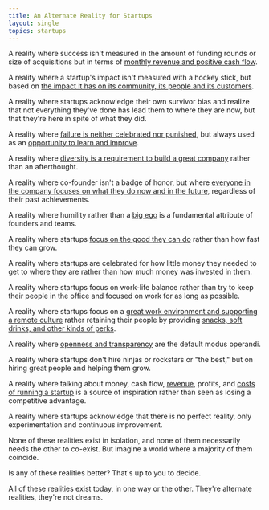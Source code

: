```yaml
---
title: An Alternate Reality for Startups
layout: single
topics: startups
---
```

A reality where success isn't measured in the amount of funding rounds or size
of acquisitions but in terms of [monthly revenue and positive cash
flow](https://www.groovehq.com/blog/100k).

A reality where a startup's impact isn't measured with a hockey stick, but based
on [the impact it has on its community, its people and its
customers](http://www.paperplanes.de/2014/3/27/building-an-ethical-business.html).

A reality where startups acknowledge their own survivor bias and realize that
not everything they've done has lead them to where they are now, but that
they're here in spite of what they did.

A reality where [failure is neither celebrated nor
punished](http://www.paperplanes.de/2013/6/17/a-short-story-on-human-error.html),
but always used as an [opportunity to learn and
improve](https://codeascraft.com/2012/05/22/blameless-postmortems/).

A reality where [diversity is a requirement to build a great
company](http://www.fastcompany.com/3045471/most-creative-people/rent-the-runways-formula-for-finding-and-fostering-women-leaders)
rather than an afterthought.

A reality where co-founder isn't a badge of honor, but where [everyone in the
company focuses on what they do now and in the
future](https://keen.io//blog/117530017991/ask-why-a-lot-when-you-organize-your-startup),
regardless of their past achievements.

A reality where humility rather than a [big
ego](http://www.businessinsider.com/rap-genius-co-founder-blasts-his-former-partners-2015-1)
is a fundamental attribute of founders and teams.

A reality where startups [focus on the good they can
do](https://unicornfree.com/2014/the-responsibility-to-give-back-our-charitable-giving-in-2014)
  rather than how fast they can grow.

A reality where startups are celebrated for how little money they needed to get
to where they are rather than how much money was invested in them.

A reality where startups focus on work-life balance rather than try to keep
their people in the office and focused on work for as long as possible.

A reality where startups focus on a [great work environment and supporting a
remote
culture](https://hbr.org/2014/01/to-raise-productivity-let-more-employees-work-from-home)
rather retaining their people by providing [snacks, soft drinks, and other kinds
of perks](https://modelviewculture.com/pieces/how-perks-can-divide-us).

A reality where [openness and transparency](https://open.bufferapp.com) are the
default modus operandi.

A reality where startups don't hire ninjas or rockstars or "the best," but on
hiring great people and helping them grow.

A reality where talking about money, cash flow,
[revenue](https://baremetrics.com/open), profits, and [costs of running a
startup](http://inside.idonethis.com/startup-expenses/) is a source of
inspiration rather than seen as losing a competitive advantage.

A reality where startups acknowledge that there is no perfect reality, only
experimentation and continuous improvement.

None of these realities exist in isolation, and none of them necessarily needs
the other to co-exist. But imagine a world where a majority of them coincide.

Is any of these realities better? That's up to you to decide.

All of these realities exist today, in one way or the other. They're alternate
realities, they're not dreams.
